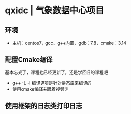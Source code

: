 # qxidc | 气象数据中心项目

## 环境
* 主机：centos7，gcc、g++内置，gdb：7.8，cmake：3.14

## 配置Cmake编译
基本忘光了，课程也已经更新了，还是学回旧的课程吧
* g++ -L -l 编译选项是针对静态库来编译的
* 使用cmake编译来跟着视频走

## 使用框架的日志类打印日志